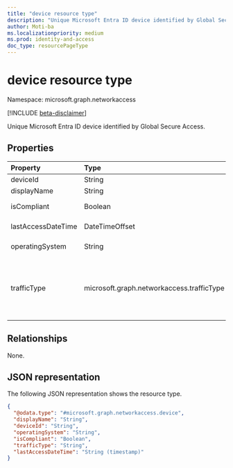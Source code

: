 ```yaml
---
title: "device resource type"
description: "Unique Microsoft Entra ID device identified by Global Secure Access."
author: Moti-ba
ms.localizationpriority: medium
ms.prod: identity-and-access
doc_type: resourcePageType
---
```


# device resource type

Namespace: microsoft.graph.networkaccess

[!INCLUDE [beta-disclaimer](../../includes/beta-disclaimer.md)]

Unique Microsoft Entra ID device identified by Global Secure Access.

## Properties
|Property|Type|Description|
|:---|:---|:---|
|deviceId|String|Unique Id.|
|displayName|String|display Name.|
|isCompliant|Boolean|is device Compliant.|
|lastAccessDateTime|DateTimeOffset|last Access DateTime.|
|operatingSystem|String|operating System|
|trafficType|microsoft.graph.networkaccess.trafficType|traffic classification.The possible values are: `internet`, `private`, `microsoft365`, `all`.|

## Relationships
None.

## JSON representation
The following JSON representation shows the resource type.
<!-- {
  "blockType": "resource",
  "@odata.type": "microsoft.graph.networkaccess.device"
}
-->
``` json
{
  "@odata.type": "#microsoft.graph.networkaccess.device",
  "displayName": "String",
  "deviceId": "String",
  "operatingSystem": "String",
  "isCompliant": "Boolean",
  "trafficType": "String",
  "lastAccessDateTime": "String (timestamp)"
}
```

